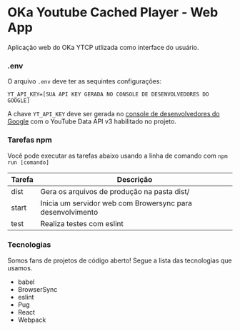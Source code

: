 # OKa Youtube Cached Player - Web App
Aplicação web do OKa YTCP utlizada como interface do usuário.

### .env
O arquivo ```.env``` deve ter as sequintes configurações:

```
YT_API_KEY=[SUA API KEY GERADA NO CONSOLE DE DESENVOLVEDORES DO GOOGLE]
```

A chave ```YT_API_KEY``` deve ser gerada no [console de desenvolvedores do Google](https://console.developers.google.com/) com o YouTube Data API v3 habilitado no projeto.

### Tarefas npm
Você pode executar as tarefas abaixo usando a linha de comando com ```npm run [comando]```

|Tarefa|Descrição|
|------|---------|
|dist|Gera os arquivos de produção na pasta dist/
|start|Inicia um servidor web com Browersync para desenvolvimento
|test|Realiza testes com eslint


### Tecnologias
Somos fans de projetos de código aberto! Segue a lista das tecnologias que usamos.
- babel
- BrowserSync
- eslint
- Pug
- React
- Webpack
